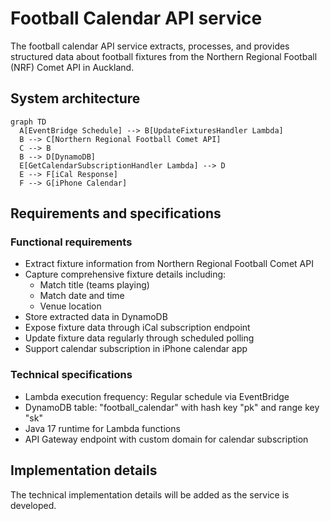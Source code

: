 # Football Calendar API service

The football calendar API service extracts, processes, and provides structured data about football fixtures from the Northern Regional Football (NRF) Comet API in Auckland.

## System architecture

```mermaid
graph TD
  A[EventBridge Schedule] --> B[UpdateFixturesHandler Lambda]
  B --> C[Northern Regional Football Comet API]
  C --> B
  B --> D[DynamoDB]
  E[GetCalendarSubscriptionHandler Lambda] --> D
  E --> F[iCal Response]
  F --> G[iPhone Calendar]
```

## Requirements and specifications

### Functional requirements

- Extract fixture information from Northern Regional Football Comet API
- Capture comprehensive fixture details including:
  - Match title (teams playing)
  - Match date and time
  - Venue location
- Store extracted data in DynamoDB
- Expose fixture data through iCal subscription endpoint
- Update fixture data regularly through scheduled polling
- Support calendar subscription in iPhone calendar app

### Technical specifications

- Lambda execution frequency: Regular schedule via EventBridge
- DynamoDB table: "football_calendar" with hash key "pk" and range key "sk"
- Java 17 runtime for Lambda functions
- API Gateway endpoint with custom domain for calendar subscription

## Implementation details

The technical implementation details will be added as the service is developed.